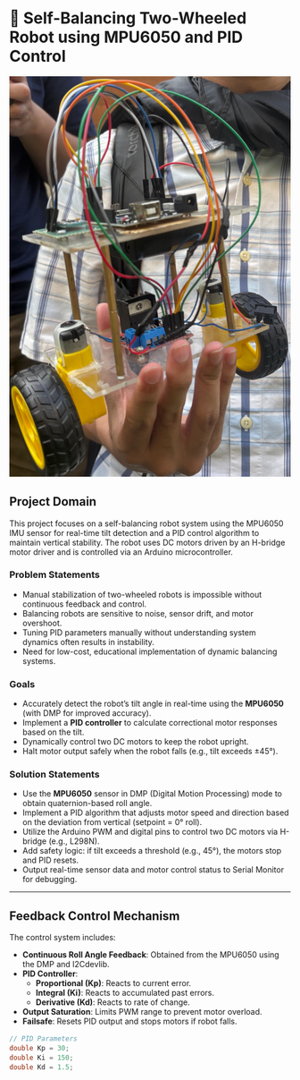 # 🤖 Self-Balancing Two-Wheeled Robot using MPU6050 and PID Control

![Self Balancing Robot](Bot.jpg)

## Project Domain

This project focuses on a self-balancing robot system using the MPU6050 IMU sensor for real-time tilt detection and a PID control algorithm to maintain vertical stability. The robot uses DC motors driven by an H-bridge motor driver and is controlled via an Arduino microcontroller.

### Problem Statements

- Manual stabilization of two-wheeled robots is impossible without continuous feedback and control.
- Balancing robots are sensitive to noise, sensor drift, and motor overshoot.
- Tuning PID parameters manually without understanding system dynamics often results in instability.
- Need for low-cost, educational implementation of dynamic balancing systems.

### Goals

- Accurately detect the robot’s tilt angle in real-time using the **MPU6050** (with DMP for improved accuracy).
- Implement a **PID controller** to calculate correctional motor responses based on the tilt.
- Dynamically control two DC motors to keep the robot upright.
- Halt motor output safely when the robot falls (e.g., tilt exceeds ±45°).

### Solution Statements

- Use the **MPU6050** sensor in DMP (Digital Motion Processing) mode to obtain quaternion-based roll angle.
- Implement a PID algorithm that adjusts motor speed and direction based on the deviation from vertical (setpoint = 0° roll).
- Utilize the Arduino PWM and digital pins to control two DC motors via H-bridge (e.g., L298N).
- Add safety logic: if tilt exceeds a threshold (e.g., 45°), the motors stop and PID resets.
- Output real-time sensor data and motor control status to Serial Monitor for debugging.

---

## Feedback Control Mechanism

The control system includes:

- **Continuous Roll Angle Feedback**: Obtained from the MPU6050 using the DMP and I2Cdevlib.
- **PID Controller**:
  - **Proportional (Kp)**: Reacts to current error.
  - **Integral (Ki)**: Reacts to accumulated past errors.
  - **Derivative (Kd)**: Reacts to rate of change.
- **Output Saturation**: Limits PWM range to prevent motor overload.
- **Failsafe**: Resets PID output and stops motors if robot falls.

```cpp
// PID Parameters
double Kp = 30;
double Ki = 150;
double Kd = 1.5;
